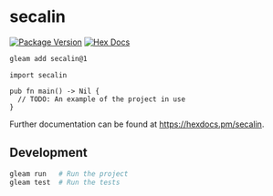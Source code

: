 # secalin
[![Package Version](https://img.shields.io/hexpm/v/secalin)](https://hex.pm/packages/secalin)
[![Hex Docs](https://img.shields.io/badge/hex-docs-ffaff3)](https://hexdocs.pm/secalin/)

```sh
gleam add secalin@1
```
```gleam
import secalin

pub fn main() -> Nil {
  // TODO: An example of the project in use
}
```

Further documentation can be found at <https://hexdocs.pm/secalin>.

## Development

```sh
gleam run   # Run the project
gleam test  # Run the tests
```
